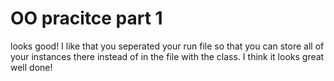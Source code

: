 # OO pracitce part 1

looks good! I like that you seperated your run file so that you can store all of your instances there instead of in the file with the class. I think it looks great well done!